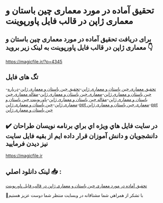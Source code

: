 # تحقیق آماده در مورد معماری چین باستان و معماری ژاپن در قالب فایل پاورپوینت

## برای دریافت تحقیق آماده در مورد معماری چین باستان و معماری ژاپن در قالب فایل پاورپوینت به لینک زیر بروید 👇

https://magicfile.ir/?p=4345

## تگ های فایل

-[تحقیق معماری چین باستان و معماری ژاپن](https://magicfile.ir/product/%d8%aa%d8%ad%d9%82%db%8c%d9%82-%da%86%db%8c%d9%86-%d8%a8%d8%a7%d8%b3%d8%aa%d8%a7%d9%86-%d9%88-%d9%85%d8%b9%d9%85%d8%a7%d8%b1%db%8c-%da%98%d8%a7%d9%be%d9%86-%d9%be%d8%a7%d9%88%d8%b1%d9%be%d9%88%db%8c%d9%86%d8%aa/)-[تحقیق چین باستان و معماری ژاپن](https://magicfile.ir/product/%d8%aa%d8%ad%d9%82%db%8c%d9%82-%da%86%db%8c%d9%86-%d8%a8%d8%a7%d8%b3%d8%aa%d8%a7%d9%86-%d9%88-%d9%85%d8%b9%d9%85%d8%a7%d8%b1%db%8c-%da%98%d8%a7%d9%be%d9%86-%d9%be%d8%a7%d9%88%d8%b1%d9%be%d9%88%db%8c%d9%86%d8%aa/)-[درباره چین باستان و معماری ژاپن](https://magicfile.ir/product/%d8%aa%d8%ad%d9%82%db%8c%d9%82-%da%86%db%8c%d9%86-%d8%a8%d8%a7%d8%b3%d8%aa%d8%a7%d9%86-%d9%88-%d9%85%d8%b9%d9%85%d8%a7%d8%b1%db%8c-%da%98%d8%a7%d9%be%d9%86-%d9%be%d8%a7%d9%88%d8%b1%d9%be%d9%88%db%8c%d9%86%d8%aa/)-[معماری چین باستان و معماری ژاپن](https://magicfile.ir/product/%d8%aa%d8%ad%d9%82%db%8c%d9%82-%da%86%db%8c%d9%86-%d8%a8%d8%a7%d8%b3%d8%aa%d8%a7%d9%86-%d9%88-%d9%85%d8%b9%d9%85%d8%a7%d8%b1%db%8c-%da%98%d8%a7%d9%be%d9%86-%d9%be%d8%a7%d9%88%d8%b1%d9%be%d9%88%db%8c%d9%86%d8%aa/)-[مقاله معماری چین باستان و معماری ژاپن](https://magicfile.ir/product/%d8%aa%d8%ad%d9%82%db%8c%d9%82-%da%86%db%8c%d9%86-%d8%a8%d8%a7%d8%b3%d8%aa%d8%a7%d9%86-%d9%88-%d9%85%d8%b9%d9%85%d8%a7%d8%b1%db%8c-%da%98%d8%a7%d9%be%d9%86-%d9%be%d8%a7%d9%88%d8%b1%d9%be%d9%88%db%8c%d9%86%d8%aa/)-[مقاله چین باستان و معماری ژاپن](https://magicfile.ir/product/%d8%aa%d8%ad%d9%82%db%8c%d9%82-%da%86%db%8c%d9%86-%d8%a8%d8%a7%d8%b3%d8%aa%d8%a7%d9%86-%d9%88-%d9%85%d8%b9%d9%85%d8%a7%d8%b1%db%8c-%da%98%d8%a7%d9%be%d9%86-%d9%be%d8%a7%d9%88%d8%b1%d9%be%d9%88%db%8c%d9%86%d8%aa/)-[پاورپوینت چین باستان و معماری ژاپن](https://magicfile.ir/product/%d8%aa%d8%ad%d9%82%db%8c%d9%82-%da%86%db%8c%d9%86-%d8%a8%d8%a7%d8%b3%d8%aa%d8%a7%d9%86-%d9%88-%d9%85%d8%b9%d9%85%d8%a7%d8%b1%db%8c-%da%98%d8%a7%d9%be%d9%86-%d9%be%d8%a7%d9%88%d8%b1%d9%be%d9%88%db%8c%d9%86%d8%aa/)-[چین باستان و معماری ژاپن](https://magicfile.ir/product/%d8%aa%d8%ad%d9%82%db%8c%d9%82-%da%86%db%8c%d9%86-%d8%a8%d8%a7%d8%b3%d8%aa%d8%a7%d9%86-%d9%88-%d9%85%d8%b9%d9%85%d8%a7%d8%b1%db%8c-%da%98%d8%a7%d9%be%d9%86-%d9%be%d8%a7%d9%88%d8%b1%d9%be%d9%88%db%8c%d9%86%d8%aa/)-[ppt معماری چین باستان و معماری ژاپن](https://magicfile.ir/product/%d8%aa%d8%ad%d9%82%db%8c%d9%82-%da%86%db%8c%d9%86-%d8%a8%d8%a7%d8%b3%d8%aa%d8%a7%d9%86-%d9%88-%d9%85%d8%b9%d9%85%d8%a7%d8%b1%db%8c-%da%98%d8%a7%d9%be%d9%86-%d9%be%d8%a7%d9%88%d8%b1%d9%be%d9%88%db%8c%d9%86%d8%aa/)-[ppt چین باستان و معماری ژاپن](https://magicfile.ir/product/%d8%aa%d8%ad%d9%82%db%8c%d9%82-%da%86%db%8c%d9%86-%d8%a8%d8%a7%d8%b3%d8%aa%d8%a7%d9%86-%d9%88-%d9%85%d8%b9%d9%85%d8%a7%d8%b1%db%8c-%da%98%d8%a7%d9%be%d9%86-%d9%be%d8%a7%d9%88%d8%b1%d9%be%d9%88%db%8c%d9%86%d8%aa/)

## ✔️ در سايت فايل هاي ويژه اي براي برنامه نويسان طراحان دانشجويان و دانش آموزان قرار داده ايم از بقيه فايل سايت نيز ديدن فرماييد

https://magicfile.ir


## لينک دانلود اصلي 📥 :

[تحقیق آماده در مورد معماری چین باستان و معماری ژاپن در قالب فایل پاورپوینت](https://magicfile.ir/product/%d8%aa%d8%ad%d9%82%db%8c%d9%82-%da%86%db%8c%d9%86-%d8%a8%d8%a7%d8%b3%d8%aa%d8%a7%d9%86-%d9%88-%d9%85%d8%b9%d9%85%d8%a7%d8%b1%db%8c-%da%98%d8%a7%d9%be%d9%86-%d9%be%d8%a7%d9%88%d8%b1%d9%be%d9%88%db%8c%d9%86%d8%aa/) 


🙏با تشکر از همراهي شما مشتاقانه در وبسایت منتظر شما دوست عزیز هستیم

